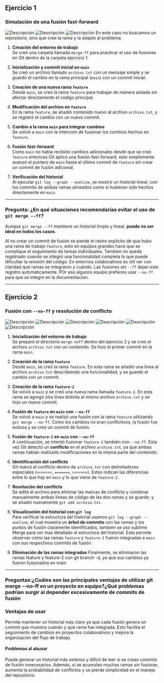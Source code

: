 ## Ejercicio 1

### Simulación de una fusión fast-forward
![Descripción](Imagenes/ff1.png)
![Descripción](Imagenes/ff2.png)
![Descripción](Imagenes/ff3.png)
En este caso no buscamos un repositorio, sino que cree la rama y la adapte al problema.

1. **Creación del entorno de trabajo**  
   Se creó una carpeta llamada `merge-ff` para practicar el uso de fusiones en Git dentro de la carpeta ejercicio 1.

2. **Inicialización y commit inicial en `main`**  
   Se creó un archivo llamado `archivo.txt` con un mensaje simple y se guardó el cambio en la rama principal (`main`) con un commit inicial.

3. **Creación de una nueva rama `feature`**  
   Desde `main`, se creó la rama `feature` para trabajar de manera aislada sin afectar directamente el código principal.

4. **Modificación del archivo en `feature`**  
   En la rama `feature`, se añadió contenido nuevo al archivo `archivo.txt`, y se registró el cambio con un nuevo commit.

5. **Cambio a la rama `main` para integrar cambios**  
   Se volvió a `main` con la intención de fusionar los cambios hechos en `feature`.

6. **Fusión fast-forward**  
   Como `main` no había recibido cambios adicionales desde que se creó `feature` entonces Git aplicó una fusión fast-forward, esto simplemente avanzó el puntero de `main` hasta el último commit de `feature` sin crear un commit de fusión adicional.

7. **Verificación del historial**  
   Al ejecutar `git log --graph --oneline`, se mostró un historial lineal, con los commits de ambas ramas alineados como si hubieran sido hechos directamente en `main`.

---

### Pregunta: ¿En qué situaciones recomendarías evitar el uso de `git merge --ff`?

Aunque `git merge --ff` mantiene un historial limpio y lineal, **puede no ser ideal en todos los casos**.

   Al no crear un commit de fusión se pierde el rastro explícito de que hubo una rama de trabajo `feature`, esto en equipos grandes hace que se complique el seguimiento de tareas individuales. Tambien no queda registrado cuando se integró una funcionalidad completa lo que puede dificultar la revisión del código.
   En entornos colaborativos es útil ver con claridad qué ramas se integraron y cuándo. Las fusiones sin `--ff` dejan este registro automáticamente. POr eso algunos equipo prefieres usar `--no-ff` para que se integre en la documentacion.

---

## Ejercicio 2


### Fusión con `--no-ff` y resolución de conflicto
![Descripción](Imagenes/noff1.png)
![Descripción](Imagenes/noff2.png)
![Descripción](Imagenes/noff3.png)
![Descripción](Imagenes/noff4.png)
![Descripción](Imagenes/noff5.png)
![Descripción](Imagenes/noff6.png)

1. **Inicialización del entorno de trabajo**  
   Se preparó el directorio `merge-noff` dentro del ejercicio 2 y se creó el archivo `archivo.txt` con un contenido. Se hizo el primer commit en la rama `main`.

2. **Creación de la rama `feature`**  
   Desde `main`, se creó la rama `feature`. En esta rama se añadió una línea al archivo `archivo.txt` describiendo una funcionalidad, y se guardó el cambio con un commit.

3. **Creación de la rama `feature-2`**  
   Se volvió a `main` y se creó una nueva rama llamada `feature-2`. En esta rama se agregó otra línea distinta al mismo archivo `archivo.txt` y se hizo un nuevo commit.

4. **Fusión de `feature` en `main` con `--no-ff`**  
   Se volvió a `main` y se realizó una fusión con la rama `feature` utilizando `git merge --no-ff`. Como los cambios no eran conflictivos, la fusión fue exitosa y se creó un commit de fusión.

5. **Fusión de `feature-2` en `main` con `--no-ff`**  
   A continuación, se intentó fusionar `feature-2` también con `--no-ff`. Esta vez Git detectó un **conflicto** en el archivo `archivo.txt`, ya que ambas ramas habían realizado modificaciones en la misma parte del contenido.

6. **Identificación del conflicto**  
   Git marcó el conflicto dentro de `archivo.txt` con delimitadores especiales (`<<<<<<<`, `=======`, `>>>>>>>`). Estos indican las diferencias entre lo que hay en `main` y lo que viene de `feature-2`.

7. **Resolución del conflicto**  
   Se editó el archivo para eliminar las marcas de conflicto y combinar manualmente ambas líneas de código de las dos ramas y se guardo. y se añadió nuevamente `git add archivo.txt`.

8. **Visualización del historial con `git log`**  
   Para verificar la estructura del historial usamos `git log --graph --oneline`, el cual muestra un **árbol de commits** con las ramas y los puntos de fusión claramente identificados, tambien se uso sublime Merge para ver mas detallado el estructura del historial. Esto permite observar cómo las ramas `feature` y `feature-2` fueron integradas a `main` con sus respectivos commits de fusión.
9. **Eliminación de las ramas integradas**
   Finalmente, se eliminaron las ramas feature y feature-2 con git branch -d, ya que sus cambios ya fueron fusionados en main

---
### Preguntas:¿Cuáles son las principales ventajas de utilizar git merge --no-ff en un proyecto en equipo?¿Qué problemas podrían surgir al depender excesivamente de commits de fusión

### Ventajas de usar
Permite mantener un historial más claro ya que cada fusión genera un commit que muestra cuándo y qué rama fue integrada. Esto facilita el seguimiento de cambios en proyectos colaborativos y mejora la organización del flujo de trabajo.


#### Problemas al abusar
Puede generar un historial más extenso y difícil de leer si se crean commits de fusión innecesarios. Además, si se acumulan muchas ramas sin fusionar, aumenta la probabilidad de conflictos y se pierde simplicidad en el manejo del repositorio.


